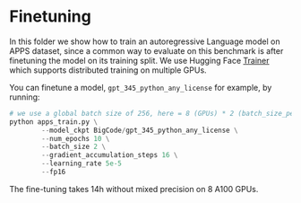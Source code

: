 # Finetuning

In this folder we show how to train an autoregressive Language model on APPS dataset, since a common way to evaluate on this benchmark is after finetuning the model on its training split.
We use Hugging Face [Trainer](https://huggingface.co/docs/transformers/main_classes/trainer) which supports distributed training on multiple GPUs.

You can finetune a model, `gpt_345_python_any_license` for example, by running:
```python
# we use a global batch size of 256, here = 8 (GPUs) * 2 (batch_size_per_device) * 16 (gradient_accumulation)
python apps_train.py \
        --model_ckpt BigCode/gpt_345_python_any_license \
        --num_epochs 10 \
        --batch_size 2 \
        --gradient_accumulation_steps 16 \
        --learning_rate 5e-5
        --fp16
```
The fine-tuning takes 14h without mixed precision on 8 A100 GPUs.

